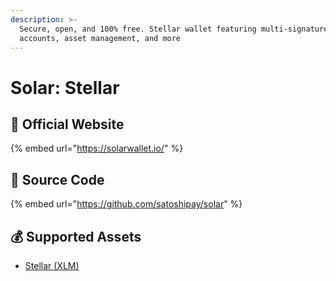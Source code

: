 ```yaml
---
description: >-
  Secure, open, and 100% free. Stellar wallet featuring multi-signature
  accounts, asset management, and more
---
```


# Solar: Stellar

## 🚀 Official Website

{% embed url="https://solarwallet.io/" %}

## 📑 Source Code

{% embed url="https://github.com/satoshipay/solar" %}

## 💰 Supported Assets

* [Stellar \(XLM\)](../../coins/xlm/)



